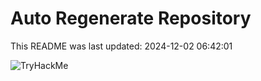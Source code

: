 # Auto Regenerate Repository

This README was last updated: 2024-12-02 06:42:01

 ![TryHackMe](https://tryhackme.com/badge/533634)